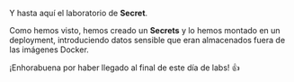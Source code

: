 Y hasta aquí el laboratorio de **Secret**.

Como hemos visto, hemos creado un **Secrets** y lo hemos montado en un deployment, introduciendo datos sensible que eran almacenados fuera de las imágenes Docker.

¡Enhorabuena por haber llegado al final de este día de labs! 👍
